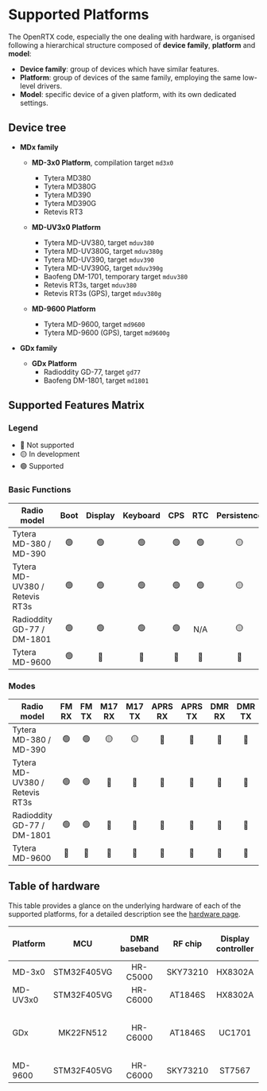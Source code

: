 # Supported Platforms

The OpenRTX code, especially the one dealing with hardware, is organised following a hierarchical structure composed of **device family**, **platform** and **model**:
* **Device family**: group of devices which have similar features.
* **Platform**: group of devices of the same family, employing the same low-level drivers.
* **Model**: specific device of a given platform, with its own dedicated settings.

## Device tree
* **MDx family**
    * **MD-3x0 Platform**, compilation target `md3x0`
        * Tytera MD380
        * Tytera MD380G
        * Tytera MD390
        * Tytera MD390G
        * Retevis RT3

    * **MD-UV3x0 Platform**
        * Tytera MD-UV380,    target `mduv380`
        * Tytera MD-UV380G,   target `mduv380g`
        * Tytera MD-UV390,    target `mduv390`
        * Tytera MD-UV390G,   target `mduv390g`
        * Baofeng DM-1701,    temporary target `mduv380`
        * Retevis RT3s,       target `mduv380`
        * Retevis RT3s (GPS), target `mduv380g`

    * **MD-9600 Platform**
        * Tytera MD-9600,       target `md9600`
        * Tytera MD-9600 (GPS), target `md9600g`

* **GDx family**
    * **GDx Platform**
        * Radioddity GD-77, target `gd77`
        * Baofeng DM-1801, target `md1801`

## Supported Features Matrix

### Legend
- 🔴 Not supported
- 🟡 In development
- 🟢 Supported

### Basic Functions

| Radio model                    | Boot  | Display | Keyboard | CPS   | RTC   | Persistence | GPS   |
| ---                            | :---: | :---:   | :---:    | :---: | :---: | :---:       | :---: |
| Tytera MD-380 / MD-390         | 🟢    | 🟢       | 🟢       | 🟢    | 🟢     | 🟡          | 🟢     |
| Tytera MD-UV380 / Retevis RT3s | 🟢    | 🟢       | 🟢       | 🟢    | 🟢     | 🟡          | 🟢     |
| Radioddity GD-77 / DM-1801     | 🟢    | 🟢       | 🟢       | 🟢    | N/A    | 🟡          | N/A   |
| Tytera MD-9600                 | 🟢    | 🔴       | 🔴       | 🔴    | 🔴     | 🔴          | 🔴     |

### Modes

| Radio model                    | FM RX | FM TX | M17 RX | M17 TX | APRS RX | APRS TX | DMR RX | DMR TX | DMR SMS |
| ---                            | :---: | :---: | :---:  | :---:  | :---:   | :---:   | :---:  | :---:  | :---:   |
| Tytera MD-380 / MD-390         | 🟢    | 🟢     | 🟡     | 🟡     | 🔴      | 🔴      | 🔴     | 🔴     | 🔴      |
| Tytera MD-UV380 / Retevis RT3s | 🟢    | 🟢     | 🔴     | 🔴     | 🔴      | 🔴      | 🔴     | 🔴     | 🔴      |
| Radioddity GD-77 / DM-1801     | 🟢    | 🟢     | 🔴     | 🔴     | 🔴      | 🔴      | 🔴     | 🔴     | 🔴      |
| Tytera MD-9600                 | 🔴    | 🔴     | 🔴     | 🔴     | 🔴      | 🔴      | 🔴     | 🔴     | 🔴      |

## Table of hardware

This table provides a glance on the underlying hardware of each of the supported platforms, for a detailed description see the [hardware page](hardware.md).

Platform|MCU|DMR baseband|RF chip|Display controller|Non volatile memory|GPS|
---------|:---:|:---:|:---:|:---:|:---:|:---:|
 MD-3x0  | STM32F405VG | HR-C5000 | SKY73210 | HX8302A | 25Q128FV SPI flash | JS-M710 |
MD-UV3x0 | STM32F405VG | HR-C6000 | AT1846S  | HX8302A | 25Qx SPI flash     | JS-H210 |
   GDx   | MK22FN512   | HR-C6000 | AT1846S  | UC1701  | 25Q80BV SPI flash +<br>AT24C512 I2C EEPROM | - |
 MD-9600 | STM32F405VG | HR-C6000 | SKY73210 | ST7567  | 25Q128FV SPI flash | JS-M710 |

